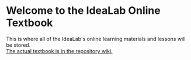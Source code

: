 Welcome to the IdeaLab Online Textbook
===============
This is where all of the IdeaLab's online learning materials and lessons will be stored.  
[The actual textbook is in the repository wiki.](https://github.com/idea-lab/Textbook/wiki)
